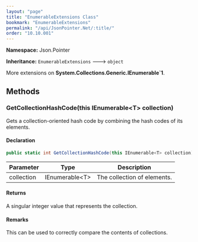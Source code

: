 ```yaml
---
layout: "page"
title: "EnumerableExtensions Class"
bookmark: "EnumerableExtensions"
permalink: "/api/JsonPointer.Net/:title/"
order: "10.10.001"
---
```

**Namespace:** Json.Pointer

**Inheritance:**
`EnumerableExtensions`
 🡒 
`object`

More extensions on **System.Collections.Generic.IEnumerable`1**.

## Methods

### GetCollectionHashCode(this IEnumerable\<T\> collection)

Gets a collection-oriented hash code by combining the hash codes of its elements.

#### Declaration

```c#
public static int GetCollectionHashCode(this IEnumerable<T> collection)
```

| Parameter | Type | Description |
|---|---|---|
| collection | IEnumerable\<T\> | The collection of elements. |


#### Returns

A singular integer value that represents the collection.

#### Remarks

This can be used to correctly compare the contents of collections.


